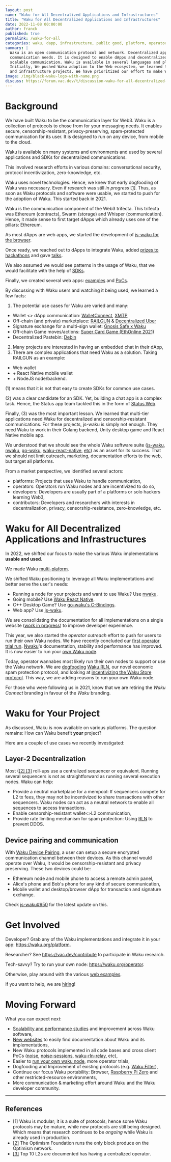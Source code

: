 ```yaml
---
layout: post
name: "Waku for All Decentralized Applications and Infrastructures"
title: "Waku for All Decentralized Applications and Infrastructures"
date: 2022-11-08 00:00:00
author: franck
published: true
permalink: /waku-for-all
categories: waku, dapp, infrastructure, public good, platform, operator
summary: | 
  Waku is an open communication protocol and network. Decentralized apps and infrastructure can use Waku for their
  communication needs. It is designed to enable dApps and decentralized infrastructure projects to have secure, private,
  scalable communication. Waku is available in several languages and platforms, from Web to mobile to desktop to cloud. 
  Initially, We pushed Waku adoption to the Web ecosystem, we learned that Waku is usable in a variety of complex applications
  and infrastructure projects. We have prioritized our effort to make Waku usable on various platforms and environments.
image: /img/black-waku-logo-with-name.png
discuss: https://forum.vac.dev/t/discussion-waku-for-all-decentralized-applications-and-infrastructures/163
---
```


# Background

We have built Waku to be the communication layer for Web3. Waku is a collection of protocols to chose from for your
messaging needs. It enables secure, censorship-resistant, privacy-preserving, spam-protected communication for its user.
It is designed to run on any device, from mobile to the cloud.

Waku is available on many systems and environments and used by several applications and SDKs for decentralized communications.

This involved research efforts in various domains: conversational security, protocol incentivization, zero-knowledge,
etc.

Waku uses novel technologies. Hence, we knew that early dogfooding of Waku was necessary. Even if research
was still _in progress_ [[1]](#references). Thus, as soon as Waku protocols and software were usable, we started to push
for the adoption of Waku. This started back in 2021.

Waku is the communication component of the Web3 trifecta. This trifecta was Ethereum (contracts), Swarm
(storage) and Whisper (communication). Hence, it made sense to first target dApps which already uses one of the pillars:
Ethereum. 

As most dApps are web apps, we started the development of [js-waku for the browser](https://vac.dev/presenting-js-waku).

Once ready, we reached out to dApps to integrate Waku, added [prizes to hackathons](https://twitter.com/waku_org/status/1451400128791605254?s=20&t=Zhc0BEz6RVLkE_SeE6UyFA)
and gave [talks](https://docs.wakuconnect.dev/docs/presentations/).

We also assumed we would see patterns in the usage of Waku, that we would facilitate with the help of
[SDKs](https://github.com/status-im/wakuconnect-vote-poll-sdk).

Finally, we created several web apps:
[examples](https://docs.wakuconnect.dev/docs/examples/)
and [PoCs](https://github.com/status-iM/gnosis-safe-waku).

By discussing with Waku users and watching it being used, we learned a few facts:

1. The potential use cases for Waku are varied and many:
  - Wallet <> dApp communication: [WalletConnect](https://medium.com/walletconnect/walletconnect-v2-0-protocol-whats-new-3243fa80d312), [XMTP](https://xmtp.org/docs/dev-concepts/architectural-overview/)
  - Off-chain (and private) marketplace:
    [RAILGUN](https://twitter.com/RAILGUN_Project/status/1556780629848727552?s=20&t=NEKQJiJAfg5WJqvuF-Ym_Q) & 
    [Decentralized Uber](https://twitter.com/TheBojda/status/1455557282318721026)
  - Signature exchange for a multi-sign wallet: [Gnosis Safe x Waku](https://github.com/status-im/gnosis-safe-waku)
  - Off-chain Game moves/actions: [Super Card Game (EthOnline 2021)](https://showcase.ethglobal.com/ethonline2021/super-card-game)
  - Decentralized Pastebin: [Debin](https://debin.io/)
2. Many projects are interested in having an embedded chat in their dApp,
3. There are complex applications that need Waku as a solution. Taking RAILGUN as an example:
  - Web wallet
  - \+ React Native mobile wallet
  - \+ NodeJS node/backend.

(1) means that it is not that easy to create SDKs for common use cases.

(2) was a clear candidate for an SDK. Yet, building a chat app is a complex task. Hence, the Status app team tackled
this in the form of [Status Web](https://github.com/status-im/status-web/).

Finally, (3) was the most important lesson. We learned that multi-tier applications need Waku for decentralized and
censorship-resistant communications. For these projects, js-waku is simply not enough. They need Waku to work in their
Golang backend, Unity desktop game and React Native mobile app.

We understood that we should see the whole Waku software suite
([js-waku](https://github.com/waku-org/js-waku),
[nwaku](https://github.com/status-im/nwaku),
[go-waku](https://github.com/status-im/go-waku),
[waku-react-native](https://github.com/waku-org/waku-react-native),
[etc](https://github.com/waku-org)) as an asset for its success.
That we should not limit outreach, marketing, documentation efforts to the web, but target all platforms.

From a market perspective, we identified several actors:

- platforms: Projects that uses Waku to handle communication,
- operators: Operators run Waku nodes and are incentivized to do so,
- developers: Developers are usually part of a platforms or solo hackers learning Web3,
- contributors: Developers and researchers with interests in decentralization, privacy, censorship-resistance,
  zero-knowledge, etc.

# Waku for All Decentralized Applications and Infrastructures

In 2022, we shifted our focus to make the various Waku implementations **usable and used**.

We made Waku [multi-plaform](https://github.com/status-im/go-waku/tree/master/examples).

We shifted Waku positioning to leverage all Waku implementations and better serve the user's needs:

- Running a node for your projects and want to use Waku? Use [nwaku](https://github.com/status-im/nwaku).
- Going mobile? Use [Waku React Native](https://github.com/status-im/waku-react-native).
- C++ Desktop Game? Use [go-waku's C-Bindings](https://github.com/status-im/go-waku/tree/master/examples/c-bindings).
- Web app? Use [js-waku](https://github.com/status-im/js-waku).

We are consolidating the documentation for all implementations on a single website ([work in progress](https://github.com/waku-org/waku.org/issues/15))
to improve developer experience.

This year, we also started the _operator outreach_ effort to push for users to run their own Waku nodes. We have
recently concluded our [first operator trial run](https://github.com/status-im/nwaku/issues/828).
[Nwaku](https://vac.dev/introducing-nwaku)'s documentation, stability and performance has improved. It is now easier to
run your [own Waku node](https://github.com/status-im/nwaku/tree/master/docs/operators).

Today, operator wannabes most likely run their own nodes to support or use the Waku network.
We are [dogfooding](https://twitter.com/oskarth/status/1582027828295790593?s=20&t=DPEP6fXK6KWbBjV5EBCBMA)
[Waku RLN](https://github.com/status-im/nwaku/issues/827), our novel economic spam protection protocol,
and looking at [incentivizing the Waku Store protocol](https://github.com/vacp2p/research/issues/99).
This way, we are adding reasons to run your own Waku node.

For those who were following us in 2021, know that we are retiring the _Waku Connect_ branding in favour of the _Waku_
branding.

# Waku for Your Project

As discussed, Waku is now available on various platforms. The question remains: How can Waku benefit **your** project?

Here are a couple of use cases we recently investigated:

## Layer-2 Decentralization

Most ([[2] [3]](#references) roll-ups use a centralized sequencer or equivalent. Running several sequencers is not as straightforward as running several execution nodes.
Waku can help:

- Provide a neutral marketplace for a mempool: If sequencers compete for L2 tx fees, they may not be incentivized to
  share transactions with other sequencers. Waku nodes can act as a neutral network to enable all sequences to access
  transactions.
- Enable censorship-resistant wallet<>L2 communication,
- Provide rate limiting mechanism for spam protection: Using [RLN](https://rfc.vac.dev/spec/32/) to prevent DDOS.

## Device pairing and communication

With [Waku Device Pairing](https://rfc.vac.dev/spec/43/), a user can setup a secure encrypted communication channel
between their devices. As this channel would operate over Waku, it would be censorship-resistant and privacy preserving.
These two devices could be:

- Ethereum node and mobile phone to access a remote admin panel,
- Alice's phone and Bob's phone for any kind of secure communication,
- Mobile wallet and desktop/browser dApp for transaction and signature exchange.

Check [js-waku#950](https://github.com/waku-org/js-waku/issues/950) for the latest update on this. 

# Get Involved

Developer? Grab any of the Waku implementations and integrate it in your app: https://waku.org/platform.

Researcher? See https://vac.dev/contribute to participate in Waku research.

Tech-savvy? Try to run your own node: https://waku.org/operator.

Otherwise, play around with the various [web examples](https://github.com/waku-org/js-waku-examples#readme).

If you want to help, we are [hiring](https://jobs.status.im/)!

# Moving Forward

What you can expect next:

- [Scalability and performance studies](https://forum.vac.dev/t/waku-v2-scalability-studies/142/9) and improvement across Waku software,
- [New websites](https://github.com/waku-org/waku.org/issues/15) to easily find documentation about Waku and its implementations,
- New Waku protocols implemented in all code bases and cross client PoCs
  ([noise](https://rfc.vac.dev/spec/35/), [noise-sessions](https://rfc.vac.dev/spec/37/),
  [waku-rln-relay](https://rfc.vac.dev/spec/17/), etc),
- Easier to [run your own waku node](https://github.com/status-im/nwaku/issues/828), more operator trials,
- Dogfooding and Improvement of existing protocols (e.g. [Waku Filter](https://github.com/vacp2p/rfc/issues?q=is%3Aissue+is%3Aopen+sort%3Aupdated-desc++12%2FWAKU2-FILTER)),
- Continue our focus Waku portability: Browser,
  [Raspberry Pi Zero](https://twitter.com/richardramos_me/status/1574405469912932355?s=20&t=DPEP6fXK6KWbBjV5EBCBMA) and other restricted-resource environments,
- More communication & marketing effort around Waku and the Waku developer community.

---

## References

- \[1\] Waku is modular; it is a suite of protocols; hence some Waku protocols may be mature, while
  new protocols are still being designed. Which means that research continues to be _ongoing_ while
  Waku is already used in production. 
- [[2]](https://community.optimism.io/docs/how-optimism-works/#block-production) The Optimism Foundation runs the only block produce on the Optimism network.
- [[3]](https://l2beat.com/) Top 10 L2s are documented has having a centralized operator.
